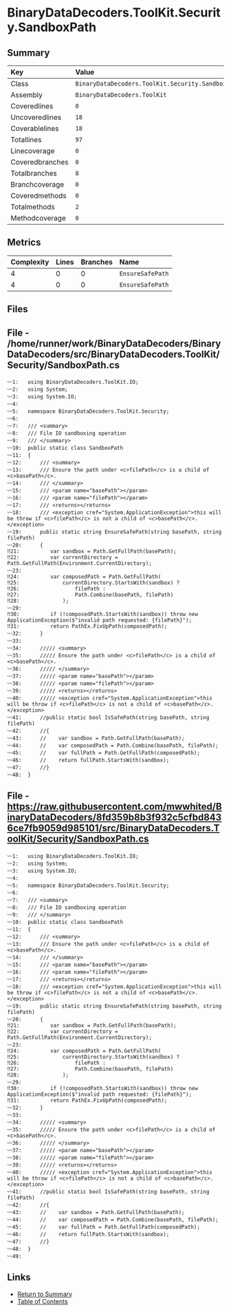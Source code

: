﻿# BinaryDataDecoders.ToolKit.Security.SandboxPath

## Summary

| Key             | Value                                             |
| :-------------- | :------------------------------------------------ |
| Class           | `BinaryDataDecoders.ToolKit.Security.SandboxPath` |
| Assembly        | `BinaryDataDecoders.ToolKit`                      |
| Coveredlines    | `0`                                               |
| Uncoveredlines  | `18`                                              |
| Coverablelines  | `18`                                              |
| Totallines      | `97`                                              |
| Linecoverage    | `0`                                               |
| Coveredbranches | `0`                                               |
| Totalbranches   | `8`                                               |
| Branchcoverage  | `0`                                               |
| Coveredmethods  | `0`                                               |
| Totalmethods    | `2`                                               |
| Methodcoverage  | `0`                                               |

## Metrics

| Complexity | Lines | Branches | Name             |
| :--------- | :---- | :------- | :--------------- |
| 4          | 0     | 0        | `EnsureSafePath` |
| 4          | 0     | 0        | `EnsureSafePath` |

## Files

## File - /home/runner/work/BinaryDataDecoders/BinaryDataDecoders/src/BinaryDataDecoders.ToolKit/Security/SandboxPath.cs

```CSharp
〰1:   using BinaryDataDecoders.ToolKit.IO;
〰2:   using System;
〰3:   using System.IO;
〰4:   
〰5:   namespace BinaryDataDecoders.ToolKit.Security;
〰6:   
〰7:   /// <summary>
〰8:   /// File IO sandboxing operation
〰9:   /// </summary>
〰10:  public static class SandboxPath
〰11:  {
〰12:      /// <summary>
〰13:      /// Ensure the path under <c>filePath</c> is a child of <c>basePath</c>.
〰14:      /// </summary>
〰15:      /// <param name="basePath"></param>
〰16:      /// <param name="filePath"></param>
〰17:      /// <returns></returns>
〰18:      /// <exception cref="System.ApplicationException">this will be throw if <c>filePath</c> is not a child of <c>basePath</c>.</exception>
〰19:      public static string EnsureSafePath(string basePath, string filePath)
〰20:      {
‼21:          var sandbox = Path.GetFullPath(basePath);
‼22:          var currentDirectory = Path.GetFullPath(Environment.CurrentDirectory);
〰23:  
‼24:          var composedPath = Path.GetFullPath(
‼25:              currentDirectory.StartsWith(sandbox) ?
‼26:                  filePath :
‼27:                  Path.Combine(basePath, filePath)
‼28:              );
〰29:  
‼30:          if (!composedPath.StartsWith(sandbox)) throw new ApplicationException($"invalid path requested: {filePath}");
‼31:          return PathEx.FixUpPath(composedPath);
〰32:      }
〰33:  
〰34:      ///// <summary>
〰35:      ///// Ensure the path under <c>filePath</c> is a child of <c>basePath</c>.
〰36:      ///// </summary>
〰37:      ///// <param name="basePath"></param>
〰38:      ///// <param name="filePath"></param>
〰39:      ///// <returns></returns>
〰40:      ///// <exception cref="System.ApplicationException">this will be throw if <c>filePath</c> is not a child of <c>basePath</c>.</exception>
〰41:      //public static bool IsSafePath(string basePath, string filePath)
〰42:      //{
〰43:      //    var sandbox = Path.GetFullPath(basePath);
〰44:      //    var composedPath = Path.Combine(basePath, filePath);
〰45:      //    var fullPath = Path.GetFullPath(composedPath);
〰46:      //    return fullPath.StartsWith(sandbox);
〰47:      //}
〰48:  }
```

## File - https://raw.githubusercontent.com/mwwhited/BinaryDataDecoders/8fd359b8b3f932c5cfbd8436ce7fb9059d985101/src/BinaryDataDecoders.ToolKit/Security/SandboxPath.cs

```CSharp
〰1:   using BinaryDataDecoders.ToolKit.IO;
〰2:   using System;
〰3:   using System.IO;
〰4:   
〰5:   namespace BinaryDataDecoders.ToolKit.Security;
〰6:   
〰7:   /// <summary>
〰8:   /// File IO sandboxing operation
〰9:   /// </summary>
〰10:  public static class SandboxPath
〰11:  {
〰12:      /// <summary>
〰13:      /// Ensure the path under <c>filePath</c> is a child of <c>basePath</c>.
〰14:      /// </summary>
〰15:      /// <param name="basePath"></param>
〰16:      /// <param name="filePath"></param>
〰17:      /// <returns></returns>
〰18:      /// <exception cref="System.ApplicationException">this will be throw if <c>filePath</c> is not a child of <c>basePath</c>.</exception>
〰19:      public static string EnsureSafePath(string basePath, string filePath)
〰20:      {
‼21:          var sandbox = Path.GetFullPath(basePath);
‼22:          var currentDirectory = Path.GetFullPath(Environment.CurrentDirectory);
〰23:  
‼24:          var composedPath = Path.GetFullPath(
‼25:              currentDirectory.StartsWith(sandbox) ?
‼26:                  filePath :
‼27:                  Path.Combine(basePath, filePath)
‼28:              );
〰29:  
‼30:          if (!composedPath.StartsWith(sandbox)) throw new ApplicationException($"invalid path requested: {filePath}");
‼31:          return PathEx.FixUpPath(composedPath);
〰32:      }
〰33:  
〰34:      ///// <summary>
〰35:      ///// Ensure the path under <c>filePath</c> is a child of <c>basePath</c>.
〰36:      ///// </summary>
〰37:      ///// <param name="basePath"></param>
〰38:      ///// <param name="filePath"></param>
〰39:      ///// <returns></returns>
〰40:      ///// <exception cref="System.ApplicationException">this will be throw if <c>filePath</c> is not a child of <c>basePath</c>.</exception>
〰41:      //public static bool IsSafePath(string basePath, string filePath)
〰42:      //{
〰43:      //    var sandbox = Path.GetFullPath(basePath);
〰44:      //    var composedPath = Path.Combine(basePath, filePath);
〰45:      //    var fullPath = Path.GetFullPath(composedPath);
〰46:      //    return fullPath.StartsWith(sandbox);
〰47:      //}
〰48:  }
〰49:  
```

## Links

* [Return to Summary](Summary.md)
* [Table of Contents](../TOC.md)

